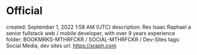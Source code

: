 # Official

created: September 1, 2022 1:58 AM (UTC)
description: Rex Isaac Raphael a senior fullstack web / mobile developer, with over 9 years experience
folder: BOOKMRKS-MTHRFCKR / SOCIAL-MTHRFCKR / Dev-Sites
tags: Social Media, dev sites
url: https://xraph.com